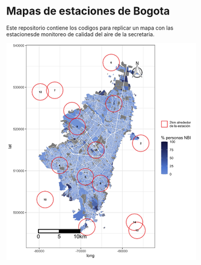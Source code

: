 # Mapas de estaciones de Bogota

Este repositorio contiene los codigos para replicar un mapa con las estacionesde monitoreo de calidad del aire de la secretaria.

![](results/mapa.jpeg)

